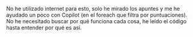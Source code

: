 No he utilizado internet para esto, solo he mirado los apuntes y me he ayudado un poco con Copilot (en el foreach que filtra por puntuaciones). No he necesitado buscar por qué funciona cada cosa, he leído el código hasta entender por qué es así.
